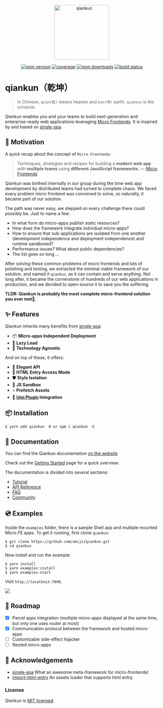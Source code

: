 <p align="center">
  <a href="https://qiankun.umijs.org">
    <img src="https://gw.alipayobjects.com/zos/bmw-prod/8a74c1d3-16f3-4719-be63-15e467a68a24/km0cv8vn_w500_h500.png" alt="qiankun" width="180" />
  </a>
</p>

<p align="center">
  <a href="https://www.npmjs.com/package/qiankun"><img src="https://img.shields.io/npm/v/qiankun.svg?style=flat-square" alt="npm version" /></a>
  <a href="https://codecov.io/gh/umijs/qiankun"><img src="https://img.shields.io/codecov/c/github/umijs/qiankun.svg?style=flat-square" alt="coverage" /></a>
  <a href="https://www.npmjs.com/package/qiankun"><img src="https://img.shields.io/npm/dt/qiankun.svg?style=flat-square" alt="npm downloads" /></a>
  <a href="https://travis-ci.com/umijs/qiankun"><img src="https://img.shields.io/github/workflow/status/umijs/qiankun/CI.svg?style=flat-square" alt="build status" /></a>
</p>

# qiankun（乾坤）

> In Chinese, `qian(乾)` means heaven and `kun(坤)` earth. `qiankun` is the universe.

Qiankun enables you and your teams to build next-generation and enterprise-ready web applications leveraging [Micro Frontends](https://micro-frontends.org/). It is inspired by and based on [single-spa](https://github.com/CanopyTax/single-spa).

## 🤔 Motivation

A quick recap about the concept of `Micro Frontends`:

> Techniques, strategies and recipes for building a **modern web app** with **multiple teams** using **different JavaScript frameworks**. — [Micro Frontends](https://micro-frontends.org/)

Qiankun was birthed internally in our group during the time web app development by distributed teams had turned to complete chaos. We faced every problem micro frontend was conceived to solve, so naturally, it became part of our solution.

The path was never easy, we stepped on every challenge there could possibly be. Just to name a few:

- In what form do micro-apps publish static resources?
- How does the framework integrate individual micro-apps?
- How to ensure that sub-applications are isolated from one another (development independence and deployment independence) and runtime sandboxed?
- Performance issues? What about public dependencies?
- The list goes on long ...

After solving these common problems of micro frontends and lots of polishing and testing, we extracted the minimal viable framework of our solution, and named it `qiankun`, as it can contain and serve anything. Not long after, it became the cornerstone of hundreds of our web applications in production, and we decided to open-source it to save you the suffering.

**TLDR: Qiankun is probably the most complete micro-frontend solution you ever met🧐.**

## :sparkles: Features

Qiankun inherits many benefits from [single-spa](https://github.com/CanopyTax/single-spa):

- 📦 **Micro-apps Independent Deployment**
- 🛴 **Lazy Load**
- 📱 **Technology Agnostic**

And on top of these, it offers:

- 💃 **Elegant API**
- 💪 **HTML Entry Access Mode**
- 🛡 **Style Isolation**
- 🧳 **JS Sandbox**
- ⚡ **Prefetch Assets**
- 🔌 **[Umi Plugin](https://github.com/umijs/plugins/tree/master/packages/plugin-qiankun) Integration**

## 📦 Installation

```shell
$ yarn add qiankun  # or npm i qiankun -S
```

## 📖 Documentation

You can find the Qiankun documentation [on the website](https://qiankun.umijs.org/)

Check out the [Getting Started](https://qiankun.umijs.org/guide/getting-started) page for a quick overview.

The documentation is divided into several sections:

- [Tutorial](https://qiankun.umijs.org/cookbook)
- [API Reference](https://qiankun.umijs.org/api)
- [FAQ](https://qiankun.umijs.org/faq)
- [Community](https://qiankun.umijs.org/#community)

## 💿 Examples

Inside the `examples` folder, there is a sample Shell app and multiple mounted Micro FE apps. To get it running, first clone `qiankun`:

```shell
$ git clone https://github.com/umijs/qiankun.git
$ cd qiankun
```

Now install and run the example:

```shell
$ yarn install
$ yarn examples:install
$ yarn examples:start
```

Visit `http://localhost:7099`.

![](./examples/example.gif)

## 🎯 Roadmap

- [x] Parcel apps integration (multiple micro-apps displayed at the same time, but only one uses router at most)
- [x] Communication protocol between the framework and hosted micro-apps
- [ ] Customizable side-effect hijacker
- [ ] Nested micro-apps

## 🎁 Acknowledgements

- [single-spa](https://github.com/CanopyTax/single-spa) What an awesome meta-framework for micro-frontends!
- [import-html-entry](https://github.com/kuitos/import-html-entry/) An assets loader that supports html entry.

### License

Qiankun is [MIT licensed](./LICENSE).
